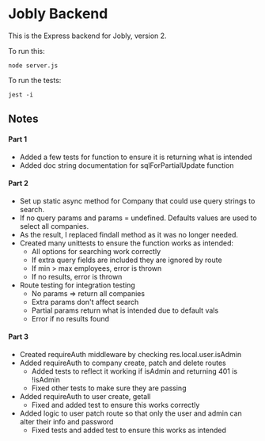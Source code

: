 # Jobly Backend

This is the Express backend for Jobly, version 2.

To run this:

    node server.js

To run the tests:

    jest -i

## Notes

#### Part 1
- Added a few tests for function to ensure it is returning what is intended
- Added doc string documentation for sqlForPartialUpdate function

#### Part 2
- Set up static async method for Company that could use query strings to search.
- If no query params and params = undefined. Defaults values are used to select all companies.
- As the result, I replaced findall method as it was no longer needed.
- Created many unittests to ensure the function works as intended:
    - All options for searching work correctly
    - If extra query fields are included they are ignored by route
    - If min > max employees, error is thrown
    - If no results, error is thrown
- Route testing for integration testing
    - No params => return all companies
    - Extra params don't affect search
    - Partial params return what is intended due to default vals
    - Error if no results found

#### Part 3
- Created requireAuth middleware by checking res.local.user.isAdmin
- Added requireAuth to company create, patch and delete routes
    - Added tests to reflect it working if isAdmin and returning 401 is !isAdmin
    - Fixed other tests to make sure they are passing
- Added requireAuth to user create, getall
    - Fixed and added test to ensure this works correctly
- Added logic to user patch route so that only the user and admin can alter their info and password
    - Fixed tests and added test to ensure this works as intended
